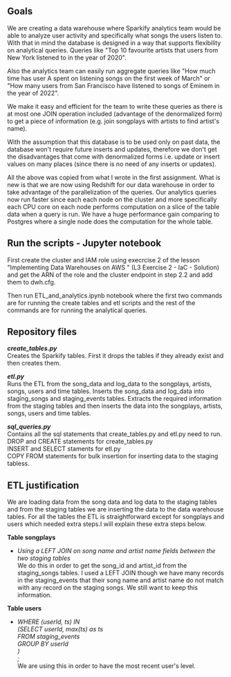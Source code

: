 ## Goals

We are creating a data warehouse where Sparkify analytics team would be able to analyze user activity and
specifically what songs the users listen to. With that in mind the database is designed in a way that
supports flexibility on analytical queries. Queries like "Top 10 favourite artists that users from New
York listened to in the year of 2020".

Also the analytics team can easily run aggregate queries like "How much time has user A spent on listening
songs on the first week of March" or "How many users from San Francisco have listened to songs of Eminem
in the year of 2022".

We make it easy and efficient for the team to write these queries as there is at most one JOIN operation
included (advantage of the denormalized form) to get a piece of information (e.g. join songplays with
artists to find artist's name).

With the assumption that this database is to be used only on past data, the database won't require
future inserts and updates, therefore we don't get the disadvantages that come with denormalized forms
i.e. update or insert values on many places (since there is no need of any inserts or updates).

All the above was copied from what I wrote in the first assignment.
What is new is that we are now using Redshift for our data warehouse in order to take advantage of the parallelization of the queries. Our analytics queries now run faster since each each node on the cluster and more specifically each CPU core on each node performs computation on a slice of the table data when a query is run. We have a huge performance gain comparing to Postgres where a single node does the computation for the whole table.


## Run the scripts - Jupyter notebook

First create the cluster and IAM role using execrcise 2 of the lesson "Implementing Data Warehouses on AWS
" (L3 Exercise 2 - IaC - Solution) and get the ARN of the role and the cluster endpoint in step 2.2 and add them to dwh.cfg.

Then run ETL_and_analytics.ipynb notebook where the first two commands are for running the create tables and etl scripts
and the rest of the commands are for running the analytical queries.
 
## Repository files

***create_tables.py***\
Creates the Sparkify tables.
First it drops the tables if they already exist and then creates them.

***etl.py***\
Runs the ETL from the song_data and log_data to the songplays, artists, songs, users and time tables.
Inserts the song_data and log_data into staging_songs and staging_events tables.
Extracts the required information from the staging tables and then inserts the data into the songplays, 
artists, songs, users and time tables.

***sql_queries.py***\
Contains all the sql statements that create_tables.py and etl.py need to run.\
DROP and CREATE statements for create_tables.py\
INSERT and SELECT staments for etl.py\
COPY FROM statements for bulk insertion for inserting data to the staging tabless.


## ETL justification
We are  loading data from the song data and log data to the staging tables and from the staging tables we are inserting the data to the data warehouse tables. 
For all the tables the ETL is straightforward except for songplays and users which needed extra steps.I will explain these extra steps below.

**Table songplays**

- *Using a LEFT JOIN on song name and artist name fields between the two staging tables*\
We do this in order to get the song_id and artist_id from the staging_songs tables.
I used a LEFT JOIN though we have many records in the staging_events that their song name and artist name
do not match with any record on the staging songs. We still want to keep this information. 

**Table users**

- *WHERE (userId, ts)
   IN\
       (SELECT userId, max(ts) as ts\
        FROM staging_events\
        GROUP BY userId\
       )\
    ;*\
We are using this in order to have the most recent user's level.   


